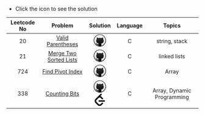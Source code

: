 * Click the icon to see the solution

|Leetcode No|Problem    |Solution   |Language|Topics|
|:-----------:|:-----------:|:-----------:|:--------------:|:--------------:|
|20         |[Valid Parentheses](https://leetcode.com/problems/valid-parentheses/)|[![](icons/github.png)](https://github.com/meteahmetyakar/leetcode-problems/blob/main/problems/1.Valid%20Parantheses/solution.c)|C|string, stack|
|21|[Merge Two Sorted Lists](https://leetcode.com/problems/merge-two-sorted-lists/)|[![](icons/github.png)](https://github.com/meteahmetyakar/leetcode-problems/tree/main/problems/2.Merge%20Two%20Sorted%20Lists/solution.c)|C|linked lists|
|724|[Find Pivot Index](https://leetcode.com/problems/find-pivot-index/)|[![](icons/github.png)](https://github.com/meteahmetyakar/leetcode-problems/tree/main/problems/3.Find%20Pivot%20Index/solution.c)|C|Array|
|338|[Counting Bits](https://leetcode.com/problems/counting-bits/)|[![](icons/github.png)](https://github.com/meteahmetyakar/leetcode-problems/tree/main/problems/4.Counting%20Bits/solution.c) [![](icons/leetcode.png)](https://leetcode.com/problems/counting-bits/discuss/2286703/C-or-DP-or-Easy-understanding-and-with-explanation) |C|Array, Dynamic Programming|
